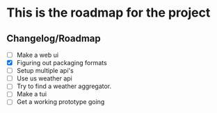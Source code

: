 # This is the roadmap for the project

## Changelog/Roadmap

 - [ ] Make a web ui
 - [X] Figuring out packaging formats
 - [ ] Setup multiple api's
  - [ ] Use us weather api
  - [ ] Try to find a weather aggregator.
 - [ ] Make a tui
 - [ ] Get a working prototype going
